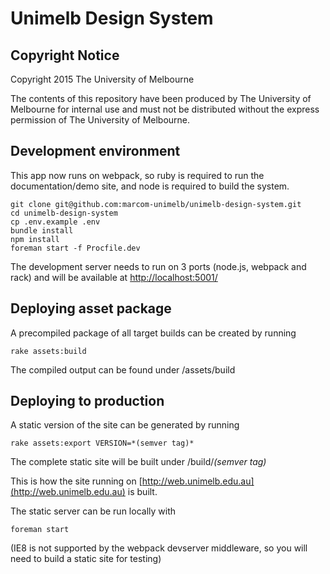 # Unimelb Design System

## Copyright Notice
Copyright 2015 The University of Melbourne

The contents of this repository have been produced by The University of Melbourne for internal use and must not be distributed without the express permission of The University of Melbourne.

## Development environment

This app now runs on webpack, so ruby is required to run the documentation/demo site, and node is required to build the system.

    git clone git@github.com:marcom-unimelb/unimelb-design-system.git
    cd unimelb-design-system
    cp .env.example .env
    bundle install
    npm install
    foreman start -f Procfile.dev

The development server needs to run on 3 ports (node.js, webpack and rack) and will be available at [http://localhost:5001/](http://localhost:5001/)

## Deploying asset package

A precompiled package of all target builds can be created by running

    rake assets:build

The compiled output can be found under /assets/build

## Deploying to production

A static version of the site can be generated by running

    rake assets:export VERSION=*(semver tag)*

The complete static site will be built under /build/*(semver tag)*

This is how the site running on [http://web.unimelb.edu.au](http://web.unimelb.edu.au) is built.

The static server can be run locally with

    foreman start

(IE8 is not supported by the webpack devserver middleware, so you will need to build a static site for testing)
